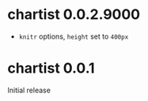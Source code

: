 # chartist 0.0.2.9000

* `knitr` options, `height` set to `400px`

# chartist 0.0.1

Initial release

